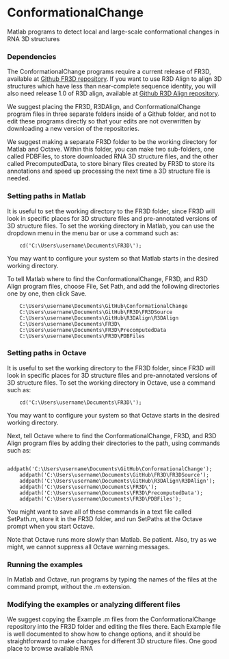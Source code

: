 # ConformationalChange
Matlab programs to detect local and large-scale conformational changes in RNA 3D structures

<h3>Dependencies</h3>

The ConformationalChange programs require a current release of FR3D, available at <a href="https://github.com/BGSU-RNA/FR3D/tree/dev">Github FR3D repository</a>.
If you want to use R3D Align to align 3D structures which have less than near-complete sequence identity, you will also need release 1.0 of R3D align, available at <a href="https://github.com/BGSU-RNA/R3DAlign/releases/tag/v1.0">Github R3D Align repository</a>.

We suggest placing the FR3D, R3DAlign, and ConformationalChange program files in three separate folders inside of a Github folder, and not to edit these programs directly so that your edits are not overwritten by downloading a new version of the repositories.

We suggest making a separate FR3D folder to be the working directory for Matlab and Octave.
Within this folder, you can make two sub-folders, one called PDBFiles, to store downloaded RNA 3D structure files, and the other called PrecomputedData, to store binary files created by FR3D to store its annotations and speed up processing the next time a 3D structure file is needed.

<h3>Setting paths in Matlab</h3>
It is useful to set the working directory to the FR3D folder, since FR3D will look in specific places for 3D structure files and pre-annotated versions of 3D structure files.  To set the working directory in Matlab, you can use the dropdown menu in the menu bar or use a command such as:

        cd('C:\Users\username\Documents\FR3D\');

You may want to configure your system so that Matlab starts in the desired working directory.

To tell Matlab where to find the ConformationalChange, FR3D, and R3D Align program files, choose File, Set Path, and add the following directories one by one, then click Save.

        C:\Users\username\Documents\GitHub\ConformationalChange
        C:\Users\username\Documents\GitHub\FR3D\FR3DSource
        C:\Users\username\Documents\GitHub\R3DAlign\R3DAlign
        C:\Users\username\Documents\FR3D\
        C:\Users\username\Documents\FR3D\PrecomputedData
        C:\Users\username\Documents\FR3D\PDBFiles


<h3>Setting paths in Octave</h3>
It is useful to set the working directory to the FR3D folder, since FR3D will look in specific places for 3D structure files and pre-annotated versions of 3D structure files.  To set the working directory in Octave, use a command such as:

        cd('C:\Users\username\Documents\FR3D\');

You may want to configure your system so that Octave starts in the desired working directory.

Next, tell Octave where to find the ConformationalChange, FR3D, and R3D Align program files by adding their directories to the path, using commands such as:

        addpath('C:\Users\username\Documents\GitHub\ConformationalChange');
        addpath('C:\Users\username\Documents\GitHub\FR3D\FR3DSource');
        addpath('C:\Users\username\Documents\GitHub\R3DAlign\R3DAlign');
        addpath('C:\Users\username\Documents\FR3D\');
        addpath('C:\Users\username\Documents\FR3D\PrecomputedData');
        addpath('C:\Users\username\Documents\FR3D\PDBFiles');

You might want to save all of these commands in a text file called SetPath.m, store it in the FR3D folder, and run SetPaths at the Octave prompt when you start Octave.

Note that Octave runs more slowly than Matlab.  Be patient.  Also, try as we might, we cannot suppress all Octave warning messages.

<h3>Running the examples</h3>

In Matlab and Octave, run programs by typing the names of the files at the command prompt, without the .m extension.

<h3>Modifying the examples or analyzing different files</h3>

We suggest copying the Example .m files from the ConformationalChange repository into the FR3D folder and editing the files there.
Each Example file is well documented to show how to change options, and it should be straightforward to make changes for different 3D structure files.
One good place to browse available RNA